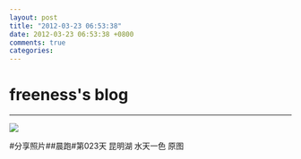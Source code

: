 ```yaml
---
layout: post
title: "2012-03-23 06:53:38"
date: 2012-03-23 06:53:38 +0800
comments: true
categories: 
---
```


# freeness's blog

----------

![](http://okqmqrbgo.bkt.clouddn.com/201203230653381.jpg)

>
\#分享照片\#\#晨跑\#第023天 昆明湖 水天一色 原图
